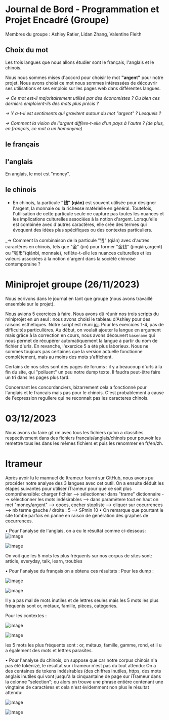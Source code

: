 # Journal de Bord - Programmation et Projet Encadré (Groupe)

Membres du groupe : Ashley Ratier, Lidan Zhang, Valentine Fleith

## Choix du mot

Les trois langues que nous allons étudier sont le français, l'anglais et le chinois.

Nous nous sommes mises d'accord pour choisir le mot **"argent"** pour notre projet. Nous avons choisi ce mot nous sommes intéressées de découvrir ses utilisations et ses emplois sur les pages web dans différentes langues.

_-> Ce mot est-il majoritairement utilisé par des économistes ? Ou bien ces derniers emploient-ils des mots plus précis ?_ 

_-> Y a-t-il est sentiments qui gravitent autour du mot "argent" ? Lesquels ?_

_-> Comment la vision de l'argent diffère-t-elle d'un pays à l'autre ? (de plus, en français, ce mot a un homonyme)_


## le français

## l'anglais

En anglais, le mot est "money".

## le chinois

- En chinois, la particule **"钱" (qián)** est souvent utilisée pour désigner l'argent, la monnaie ou la richesse matérielle en général. Toutefois, l'utilisation de cette particule seule ne capture pas toutes les nuances et les implications culturelles associées à la notion d'argent. Lorsqu'elle est combinée avec d'autres caractères, elle crée des termes qui évoquent des idées plus spécifiques ou des contextes particuliers.

_-> Comment la combinaison de la particule "钱" (qián) avec d'autres caractères en chinois, tels que "金" (jīn) pour former "金钱" (jīnqián,argent) ou "钱币"(qiánbì, monnaie), reflète-t-elle les nuances culturelles et les valeurs associées à la notion d'argent dans la société chinoise contemporaine ?


# Miniprojet groupe (26/11/2023)

Nous écrivons dans le journal en tant que groupe (nous avons travaillé ensemble sur le projet). 

Nous avions 5 exercices à faire. Nous avons dû réunir nos trois scripts du miniprojet en un seul : nous avons choisi le tableau d'Ashley pour des raisons esthétiques.
Notre script est réuni [ici](/programmes/creation_tableaux.sh).
Pour les exercices 1-4, pas de difficultés particulières.
Au début, on voulait ajouter la langue en argument mais grâce à la correction en cours, nous avons découvert `basename` qui nous permet de récupérer automatiquement la langue à partir du nom de fichier d'urls.
En revanche, l'exercice 5 a été plus laborieux. Nous ne sommes toujours pas certaines que la version actuelle fonctionne complètement, mais au moins des mots s'affichent.


Certains de nos sites sont des pages de forums : il y a beaucoup d'urls à la fin du site, qui "polluent" un peu notre dump texte. Il faudra peut-être faire un tri dans les pages plus tard.

Concernant les concordanciers, bizarrement cela a fonctionné pour l'anglais et le francais mais pas pour le chinois. C'est probablement a cause de l'expression reguliere qui ne reconnait pas les caracteres chinois.

# 03/12/2023
Nous avons du faire git rm avec tous les fichiers qu'on a classifiés respectivement dans des fichiers francais/anglais/chinois pour pouvoir les remettre tous les dans les mêmes fichiers et puis les renommer en fr/en/zh.

# Itrameur
Après avoir lu le mannuel de Itrameur fourni sur GitHub, nous avons pu procéder notre analyse des 3 langues avec cet outil. On a ensuite déduit les étapes suivantes pour utiliser iTrameur pour que ce soit plus compréhensible: charger fichier --> sélectionner dans "trame" dictionnaire --> sélectionner les mots indésirables -->  dans paramètere tout en haut on met "money/argent" --> coocs, cocher stopliste --> cliquer sur cocurrences --> nb terme gauche / droite : 5 --> SPmin 10
• On remarque que pourtant le site tombe parfois en panne en raison de genération des graphes de cocurrences.

• Pour l'analyse de l'anglais, on a eu le résultat comme ci-dessous:
![image](https://github.com/valentinefleith/PPE1-Groupe/assets/125041345/8e5858cf-ee30-469e-98ed-5b19e12b83c1)

![image](https://github.com/valentinefleith/PPE1-Groupe/assets/125041345/3b130018-e502-4d4c-bbf5-babd2690091c)

On voit que les 5 mots les plus fréquents sur nos corpus de sites sont: article, everyday, talk, learn, troubles

• Pour l'analyse du français on a obtenu ces résultats : 
Pour les dump : 

![image](https://github.com/valentinefleith/PPE1-Groupe/assets/145553165/d172e3f4-724d-43c0-a535-4d8ab8d6a01c)

![image](https://github.com/valentinefleith/PPE1-Groupe/assets/145553165/564b0893-db17-48a4-986a-4e742ceb1ff2)



Il y a pas mal de mots inutiles et de lettres seules mais les 5 mots les plus fréquents sont or, métaux, famille, pièces, catégories.

Pour les contextes : 

![image](https://github.com/valentinefleith/PPE1-Groupe/assets/145553165/fb7911b7-19c2-40d7-a179-7530a1a3621b)

![image](https://github.com/valentinefleith/PPE1-Groupe/assets/145553165/8ab2baa9-d69b-414e-b19b-80dabec89e79)

les 5 mots les plus fréquents sont : or, métaux, famille, gamme, rond, et il u a également des mots et lettres parasites.


• Pour l'analyse du chinois, on suppose que car notre corpus chinois n'a pas été tokénizé, le résultat sur iTrameur n'est pas du tout attendu:
On a des centaines de tokens indésirables (des chiffres inutiles, https, des mots anglais inutiles qui vont jusqu'à la cinquantaine de page sur iTrameur dans la colonne "selection"; ou alors on trouve une phrase entière contenant une vingtaine de caractères et cela n'est évidemment non plus le résultat attendu:

![image](https://github.com/valentinefleith/PPE1-Groupe/assets/145340927/76cde544-b68b-40a9-949a-5ea755568d43)

![image](https://github.com/valentinefleith/PPE1-Groupe/assets/145340927/c88ebf09-046c-475e-a602-9f45d7d681f4)




